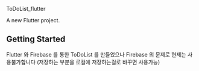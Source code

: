 ToDoList_flutter

A new Flutter project.

## Getting Started

Flutter 와 Firebase 를 통한 ToDoList 를 만들었으나 Firebase 의 문제로 현제는 사용불가합니다 (저장하는 부분을 로컬에 저장하는걸로 바꾸면 사용가능)

